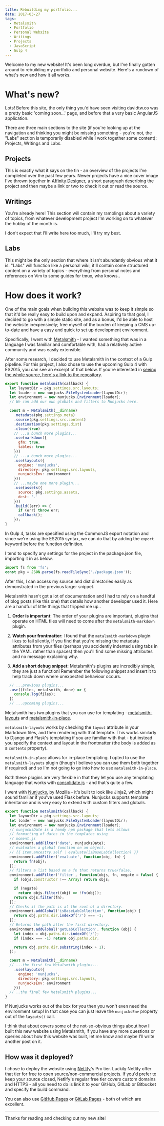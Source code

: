 ```yaml
---
title: Rebuilding my portfolio...
date: 2017-03-27
tags:
  - Metalsmith
  - Portfolio
  - Personal Website
  - Writings
  - Projects
  - JavaScript
  - Gulp 4
---
```

Welcome to my new website! It's been long overdue, but I've finally gotten around to rebuilding my portfolio and personal website. Here's a rundown of what's new and how it all works.

# What's new?
Lots! Before this site, the only thing you'd have seen visiting davidtw.co was a pretty basic 'coming soon...' page, and before that a very basic AngularJS application.

There are three main sections to the site (if you're looking up at the navigation and thinking you might be missing something - you're not, the "Labs" section is temporarily disabled while I work together some content): Projects, Writings and Labs.

## Projects
This is exactly what it says on the tin - an overview of the projects I've completed over the past few years. Newer projects have a nice cover image I've thrown together in [Affinity Designer](https://affinity.serif.com/en-gb/designer/), a short paragraph describing the project and then maybe a link or two to check it out or read the source.


## Writings
You're already here! This section will contain my ramblings about a variety of topics, from whatever development project I'm working on to whatever the hobby of the month is.

I don't expect that I'll write here too much, I'll try my best.

## Labs
This might be the only section that where it isn't abundantly obvious what it is. "Labs" will function like a personal wiki, it'll contain some structured content on a variety of topics - everything from personal notes and references on Vim to some guides for tmux, who knows..

# How does it work?
One of the main goals when building this website was to keep it simple so that it'd be really easy to build upon and expand. Aspiring to that goal, I decided to go with a simple static site, and as a bonus, I'd be able to host the website inexpensively; free myself of the burden of keeping a CMS up-to-date and have a easy and quick to set up development environment.

Specifically, I went with [Metalsmith](http://www.metalsmith.io) - I wanted something that was in a language I was familiar and comfortable with, had a relatively active community and was easily extensible.

After some research, I decided to use Metalsmith in the context of a Gulp pipeline. For this project, I also chose to use the upcoming Gulp 4 with ES2015, you can see an excerpt of that below. If you're interested in [seeing the whole source, here's a link to the repository](https://gitlab.com/davidtwco/personal-website/blob/master/gulpfile.babel.js#L66).

```javascript
export function metalsmith(callback) {
  let layoutDir = pkg.settings.src.layouts;
  let loader = new nunjucks.FileSystemLoader(layoutDir);
  let environment = new nunjucks.Environment(loader);
  // We can add our own globals and filters to Nunjucks here.

  const m = Metalsmith(__dirname)
    .metadata(pkg.settings.meta)
    .source(pkg.settings.src.content)
    .destination(pkg.settings.dist)
    .clean(true)
    // ...a bunch more plugins...
    .use(markdown({
      gfm: true,
      tables: true
    }))
    // ...a bunch more plugins...
    .use(layouts({
      engine: 'nunjucks',
      directory: pkg.settings.src.layouts,
      nunjucksEnv: environment
    }))
    // ...maybe one more plugin...
    .use(assets({
      source: pkg.settings.assets,
      dest: '.'
    }))
    .build((err) => {
      if (err) throw err;
      callback();
    });
}
```

In Gulp 4, tasks are specified using the CommonJS export notation and since we're using the ES2015 syntax, we can do that by adding the `export` keyword before the function definition.

I tend to specify any settings for the project in the package.json file, importing it in as below.

```javascript
import fs from 'fs';
const pkg = JSON.parse(fs.readFileSync('./package.json'));
```

After this, I can access my source and dist directories easily as demonstrated in the previous larger snippet.

Metalsmith hasn't got a lot of documentation and I had to rely on a handful of blog posts (like this one) that details how another developer used it. Here are a handful of little things that tripped me up..

1. **Order is important**: The order of your plugins are important, plugins that operate on HTML files will need to come after the `metalsmith-markdown` plugin.

2. **Watch your frontmatter**: I found that the `metalsmith-markdown` plugin likes to fail silently, if you find that you're missing the metadata attributes from your files (perhaps you accidently indented using tabs in the YAML rather than spaces) then you'll find some missing attributes and no message explaining why.

3. **Add a short debug snippet**: Metalsmith's plugins are incredibly simple, they are just a function! Remember the following snippet and insert it to help track down where unexpected behaviour occurs.

```javascript
  // ...previous plugins...
  .use((files, metalsmith, done) => {
    console.log(files);
  })
  // ...upcoming plugins...
```

Metalsmith has two plugins that you can use for templating - [metalsmith-layouts](https://github.com/superwolff/metalsmith-layouts) and [metalsmith-in-place](https://github.com/superwolff/metalsmith-in-place).

`metalsmith-layouts` works by checking the `layout` attribute in your Markdown files, and then rendering with that template. This works similarly to Django and Flask's templating if you are familiar with that - but instead you specify the context and layout in the frontmatter (the body is added as a `contents` property).

`metalsmith-in-place` allows for in-place templating. I opted to use the `metalsmith-layouts` plugin (though I believe you can use them both together if required) and so I'm not going to go into how to use `metalsmith-in-place`.

Both these plugins are very flexible in that they let you use any templating language that works with [consolidate.js](https://github.com/tj/consolidate.js) - and that's quite a few.

I went with [Nunjucks](https://mozilla.github.io/nunjucks/), by Mozilla - it's built to look like Jinja2, which might sound familiar if you've used Flask before. Nunjucks supports template inheritance and is very easy to extend with custom filters and globals.


```javascript
export function metalsmith(callback) {
  let layoutDir = pkg.settings.src.layouts;
  let loader = new nunjucks.FileSystemLoader(layoutDir);
  let environment = new nunjucks.Environment(loader);
  // nunjucksDate is a handy npm package that lets allows
  // formatting of dates in the templates using
  // moment.js
  environment.addFilter('date', nunjucksDate);
  // evaluates a global function on an object.
  // {{ item.ancestry.self | evaluate(isBaseLabCollection) }}
  environment.addFilter('evaluate', function(obj, fn) {
    return fn(obj);
  });
  // filters a list based on a fn that returns true/false.
  environment.addFilter('filter', function(objs, fn, negate = false) {
    if (objs.constructor !== Array) return objs;

    if (negate)
      return objs.filter((obj) => !fn(obj));
    return objs.filter(fn);
  });
  // Checks if the path is at the root of a directory.
  environment.addGlobal('isBaseLabCollection', function(obj) {
    return obj.paths.dir.indexOf('/') === -1;
  });
  // Returns the path after the first directory.
  environment.addGlobal('getLabCollection', function (obj) {
    let index = obj.paths.dir.indexOf('/');
    if (index === -1) return obj.paths.dir;

    return obj.paths.dir.substring(index + 1);
  });

  const m = Metalsmith(__dirname)
  // ...the first few Metalsmith plugins...
    .use(layouts({
      engine: 'nunjucks',
      directory: pkg.settings.src.layouts,
      nunjucksEnv: environment
    }))
  // ..the final few Metalsmith plugins...
}
```

If Nunjucks works out of the box for you then you won't even need the environment setup! In that case you can just leave the `nunjucksEnv` property out of the `layouts()` call.

I think that about covers some of the not-so-obvious things about how I built this new website using Metalsmith, if you have any more questions or queries about how this website was built, let me know and maybe I'll write another post on it.

## How was it deployed?
I chose to deploy the website using [Netlify](https://netlify.com)'s Pro tier. Luckily Netlify offer that tier for free to open source/non-commercial projects. If you'd prefer to keep your source closed, Netlify's regular free tier covers custom domains and HTTPS - all you need to do is link it to your GitHub, GitLab or Bitbucket and specify the build command.

You can also use [GitHub Pages](https://pages.github.com/) or [GitLab Pages](https://pages.gitlab.io/) - both of which are excellent.

---

Thanks for reading and checking out my new site!
